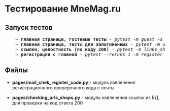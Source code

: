 <h1>Тестирование MneMag.ru</h1>


<h2>Запуск тестов</h2>
<pre>
    — <b>главная страница, гостевые тесты</b> - <i>pytest -m guest -s -v --tb=line --browser_name=chrome --lang=ru test_main_page.py</i>
    — <b>главная страница, тесты для залогиненных</b> - <i>pytest -m user -s -v --tb=line --browser_name=chrome --lang=ru test_main_page.py</i>
    — <b>ссылки, целостность (по коду 200)</b> - <i>pytest -m links_shops -s -v --tb=line test_shop_page.py</i>
    — <b>регистрация с главной</b> - <i>pytest --reruns 1 -m register -s -v --tb=line test_main_page.py</i>
</pre>

<h2>Файлы</h2>
<ul>
<li><p><b>pages/mail_chek_register_code.py</b> - модуль извлечения регистрационного проверочного кода с почты</li>
<li><b>pages/checking_urls_shops.py</b> - модуль извлечения ссылок из БД, для проверки на код ответа 200</li>
</ul>  